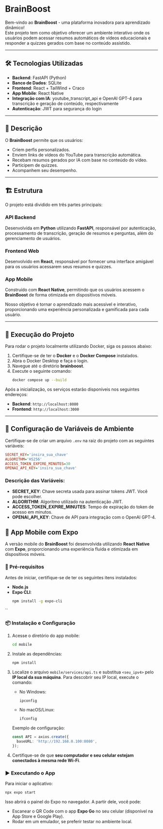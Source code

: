 # BrainBoost

Bem-vindo ao **BrainBoost** - uma plataforma inovadora para aprendizado dinâmico!  
Este projeto tem como objetivo oferecer um ambiente interativo onde os usuários podem acessar resumos automáticos de vídeos educacionais e responder a quizzes gerados com base no conteúdo assistido.

---

## 🛠 Tecnologias Utilizadas

- **Backend**: FastAPI (Python)  
- **Banco de Dados**: SQLite  
- **Frontend**: React + TailWind + Craco 
- **App Mobile**: React Native  
- **Integração com IA**: youtube_transcript_api e OpenAI GPT-4 para transcrição e geração de conteúdo, respectivamente  
- **Autenticação**: JWT para segurança do login

---

## 📌 Descrição 

O **BrainBoost** permite que os usuários:

- Criem perfis personalizados.  
- Enviem links de vídeos do YouTube para transcrição automática.  
- Recebam resumos gerados por IA com base no conteúdo do vídeo.  
- Participem de quizzes.  
- Acompanhem seu desempenho.
---

## 🏗 Estrutura

O projeto está dividido em três partes principais:

### API Backend  
Desenvolvida em **Python** utilizando **FastAPI**, responsável por autenticação, processamento de transcrição, geração de resumos e perguntas, além do gerenciamento de usuários.

### Frontend Web  
Desenvolvido em **React**, responsável por fornecer uma interface amigável para os usuários acessarem seus resumos e quizzes.

### App Mobile  
Construído com **React Native**, permitindo que os usuários acessem o **BrainBoost** de forma otimizada em dispositivos móveis.

Nosso objetivo é tornar o aprendizado mais acessível e interativo, proporcionando uma experiência personalizada e gamificada para cada usuário. 

---

## 🚀 Execução do Projeto

Para rodar o projeto localmente utilizando Docker, siga os passos abaixo:

1. Certifique-se de ter o **Docker** e o **Docker Compose** instalados.
2. Abra o Docker Desktop e faça o login.
3. Navegue até o diretório **brainboost**.
4. Execute o seguinte comando:
   ```sh
   docker compose up --build
   ```

Após a inicialização, os serviços estarão disponíveis nos seguintes endereços:

- **Backend**: `http://localhost:8080`
- **Frontend**: `http://localhost:3000`

---

## 🔧 Configuração de Variáveis de Ambiente

Certifique-se de criar um arquivo `.env` na raiz do projeto com as seguintes variáveis:

```ini
SECRET_KEY='insira_sua_chave'
ALGORITHM='HS256'
ACCESS_TOKEN_EXPIRE_MINUTES=30
OPENAI_API_KEY='insira_sua_chave'
```

### Descrição das Variáveis:

- **SECRET_KEY**: Chave secreta usada para assinar tokens JWT. Você pode escolher.
- **ALGORITHM**: Algoritmo utilizado na autenticação JWT.
- **ACCESS_TOKEN_EXPIRE_MINUTES**: Tempo de expiração do token de acesso em minutos.
- **OPENAI_API_KEY**: Chave de API para integração com o OpenAI GPT-4.


## 📱 App Mobile com Expo

A versão mobile do **BrainBoost** foi desenvolvida utilizando **React Native** com **Expo**, proporcionando uma experiência fluida e otimizada em dispositivos móveis.

### 🔧 Pré-requisitos

Antes de iniciar, certifique-se de ter os seguintes itens instalados:

- **Node.js**  
- **Expo CLI**:  
  ```bash
  npm install -g expo-cli
``

### 📦 Instalação e Configuração

1. Acesse o diretório do app mobile:

   ```bash
   cd mobile
   ```

2. Instale as dependências:

   ```bash
   npm install
   ```

3. Localize o arquivo `mobile/services/api.ts` e substitua `<seu_ipv4>` pelo **IP local da sua máquina**.
   Para descobrir seu IP local, execute o comando:

   * No Windows:

     ```bash
     ipconfig
     ```
   * No macOS/Linux:

     ```bash
     ifconfig
     ```

   Exemplo de configuração:

   ```ts
   const API = axios.create({
     baseURL: 'http://192.168.0.100:8080',
   });
   ```

4. Certifique-se de que **seu computador e seu celular estejam conectados à mesma rede Wi-Fi**.

### ▶️ Executando o App

Para iniciar o aplicativo:

```bash
npx expo start
```

Isso abrirá o painel do Expo no navegador. A partir dele, você pode:

* Escanear o QR Code com o app **Expo Go** no seu celular (disponível na App Store e Google Play).
* Rodar em um emulador, se preferir testar no ambiente local.

```
```

